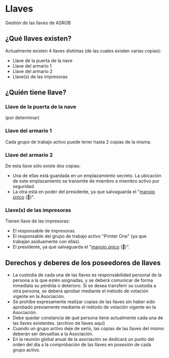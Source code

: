 # Llaves

Gestión de las llaves de ASROB

## ¿Qué llaves existen?

Actualmente existen 4 llaves distintas (de las cuales existen varias copias):

* Llave de la puerta de la nave
* Llave del armario 1
* Llave del armario 2
* Llave(s) de las impresoras

## ¿Quién tiene llave?

### Llave de la puerta de la nave

(por determinar)

### Llave del armario 1

Cada grupo de trabajo activo puede tener hasta 2 copias de la misma. 

### Llave del armario 2

De esta llave sólo existe dos copias:

* Una de ellas está guardada en un emplazamiento secreto. La ubicación de este emplazamiento se transmite de miembro a miembro activo por seguridad.
* La otra está en poder del presidente, ya que salvaguarda el "[manojo único](https://github.com/asrob-uc3m/actas/issues/65) (:ring:)".


### Llave(s) de las impresoras

Tienen llave de las impresoras:

* El responsable de impresoras.
* El responsable del grupo de trabajo activo "Printer One" (ya que trabajan asiduamente con ellas).
* El presidente, ya que salvaguarda el "[manojo único](https://github.com/asrob-uc3m/actas/issues/65) (:ring:)".


## Derechos y deberes de los poseedores de llaves
* La custodia de cada una de las llaves es responsabilidad personal de la persona a la que estén asignadas, y se deberá comunicar de forma inmediata su pérdida o deterioro. Si se desea transferir su custodia a otra persona, se deberá aprobar mediante el método de votación vigente en la Asociación.
* Se prohíbe expresamente realizar copias de las llaves sin haber sido aprobado previamente mediante el método de votación vigente en la Asociación.
* Debe quedar constancia de qué persona tiene actualmente cada una de las llaves existentes. (archivo de llaves aquí)
* Cuando un grupo activo deje de serlo, las copias de las llaves del mismo deberán ser devueltas a la Asociación.
* En la reunión global anual de la asociación se dedicará un punto del orden del día a la comprobación de las llaves en posesión de cada grupo activo.